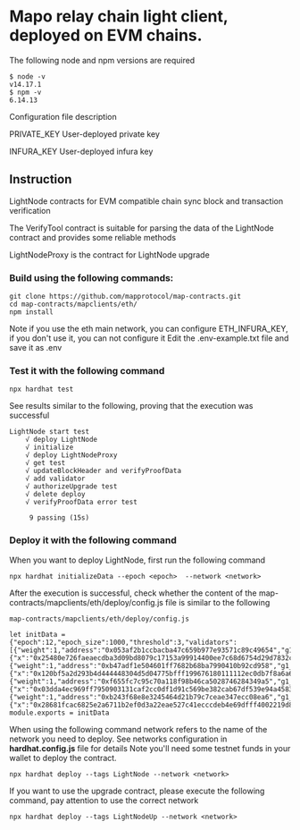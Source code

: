 
# Mapo relay chain light client, deployed on EVM chains.



The following node and npm versions are required
````
$ node -v
v14.17.1
$ npm -v
6.14.13
````
Configuration file description

PRIVATE_KEY User-deployed private key

INFURA_KEY User-deployed infura key


## Instruction
LightNode contracts for EVM compatible chain sync block and transaction verification

The VerifyTool contract is suitable for parsing the data of the LightNode contract and provides some reliable methods

LightNodeProxy is the contract for LightNode upgrade


### Build using the following commands:

```shell
git clone https://github.com/mapprotocol/map-contracts.git
cd map-contracts/mapclients/eth/
npm install
```

Note if you use the eth main network, you can configure ETH_INFURA_KEY, if you don't use it, you can not configure it
Edit the .env-example.txt file and save it as .env


### Test it with the following command

```shell
npx hardhat test
```

See results similar to the following, proving that the execution was successful

```shell
LightNode start test
    √ deploy LightNode
    √ initialize 
    √ deploy LightNodeProxy
    √ get test
    √ updateBlockHeader and verifyProofData
    √ add validator
    √ authorizeUpgrade test 
    √ delete deploy
    √ verifyProofData error test
    
     9 passing (15s)
```
### Deploy it with the following command
When you want to deploy LightNode, first run the following command
````
npx hardhat initializeData --epoch <epoch>  --network <network>
````
After the execution is successful, check whether the content of the map-contracts/mapclients/eth/deploy/config.js file is similar to the following
````
map-contracts/mapclients/eth/deploy/config.js

let initData ={"epoch":12,"epoch_size":1000,"threshold":3,"validators":[{"weight":1,"address":"0x053af2b1ccbacba47c659b977e93571c89c49654","g1_pub_key":{"x":"0x25480e726faeaecdba3d09bd8079c17153a99914400ee7c68d6754d29d7832c1","y":"0x2b9804718e2cb3f65221781647a8c3455cf3090519b15a34ef43b1dde7e3c287"}},{"weight":1,"address":"0xb47adf1e504601ff7682b68ba7990410b92cd958","g1_pub_key":{"x":"0x120bf5a2d293b4d444448304d5d04775bfff199676180111112ec0db7f8a6a69","y":"0x2685ac2dc25dc5dd06a6b4777d542d4f4afdf92847b9b7c98f5ecaf4d908f6d7"}},{"weight":1,"address":"0xf655fc7c95c70a118f98b46ca5028746284349a5","g1_pub_key":{"x":"0x03dda4ec969ff7950903131caf2cc0df1d91c569be382cab67df539e94a45835","y":"0x156b522a45ed4a625a7b5906d64046dce1c112a1dddb72972ecb670145a16042"}},{"weight":1,"address":"0xb243f68e8e3245464d21b79c7ceae347ecc08ea6","g1_pub_key":{"x":"0x28681fcac6825e2a6711b2ef0d3a22eae527c41ecccdeb4e69dfff4002219d8b","y":"0x131f98eaf9323bf171e947401f0e6b1951f4c8f8aa525b677f1c811c88358e37"}}]}
module.exports = initData
````
When using the following command network refers to the name of the network you need to deploy. See networks configuration in **hardhat.config.js** file for details
Note you'll need some testnet funds in your wallet to deploy the contract.

```shell
npx hardhat deploy --tags LightNode --network <network> 
```

If you want to use the upgrade contract, please execute the following command, pay attention to use the correct network

```shell
npx hardhat deploy --tags LightNodeUp --network <network> 
```
